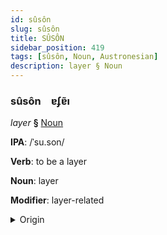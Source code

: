 ```yaml
---
id: sûsôn
slug: sûsôn
title: SÛSÔN
sidebar_position: 419
tags: [sûsôn, Noun, Austronesian]
description: layer § Noun
---
```


### sûsôn&emsp;<span kind="abugida">ɐʄɐ̃ı</span>

*layer* **§** [Noun](../../tags/Noun)

**IPA**: /ˈsu.son/

**Verb**: to be a layer

**Noun**: layer

**Modifier**: layer-related

<details>
    <summary>Origin</summary>
    Tagalog susón [sʊˈson]<br/>
    <em>Austronesian Language Family</em>
</details>